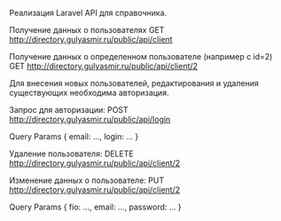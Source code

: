Pеализация Laravel API для справочника. 



Получение данных о пользователях 
GET  http://directory.gulyasmir.ru/public/api/client



Получение данных о определенном пользователе (например с id=2)
GET  http://directory.gulyasmir.ru/public/api/client/2



Для внесения новых пользователей, редактирования и удаления существующих необходима авторизация.

Запрос для авторизации:
POST  http://directory.gulyasmir.ru/public/api/login

Query Params {
   email: ...,
   login: ...
}



Удаление пользователя:
DELETE  http://directory.gulyasmir.ru/public/api/client/2



Изменение данных о пользователе:
PUT  http://directory.gulyasmir.ru/public/api/client/2

Query Params {
   fio: ...,
   email: ...,
   password: ...
}
